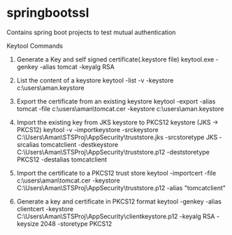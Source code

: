 # springbootssl
Contains spring boot projects to test mutual authentication

Keytool Commands

1) Generate a Key and self signed certificate(.keystore file)
keytool.exe -genkey -alias tomcat -keyalg RSA

2) List the content of a keystore
keytool -list -v -keystore c:\users\aman\.keystore

3)  Export the certificate from an existing keystore
keytool -export -alias tomcat -file c:\users\aman\tomcat.cer -keystore c:\users\aman\.keystore

4)  Import the existing key from JKS keystore to PKCS12 keystore (JKS -> PKCS12)
keytool -v -importkeystore -srckeystore C:\Users\Aman\STSProj\AppSecurity\truststore.jks -srcstoretype JKS -srcalias tomcatclient -destkeystore C:\Users\Aman\STSProj\AppSecurity\truststore.p12 -deststoretype PKCS12 -destalias tomcatclient

5) Import the certificate to a PKCS12 trust store 
keytool -importcert -file c:\users\aman\tomcat.cer -keystore C:\Users\Aman\STSProj\AppSecurity\truststore.p12  -alias "tomcatclient"

6) Generate a key and certificate in PKCS12 format
keytool -genkey -alias clientcert -keystore C:\Users\Aman\STSProj\AppSecurity\clientkeystore.p12 -keyalg RSA -keysize 2048 -storetype PKCS12
